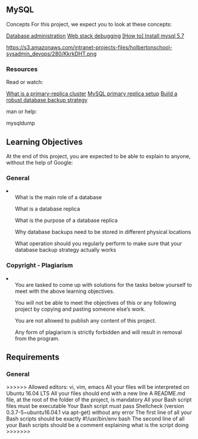 <h2>MySQL</h2>

Concepts
For this project, we expect you to look at these concepts:

<a href="https://intranet.alxswe.com/concepts/49">Database administration</a>
<a href="https://intranet.alxswe.com/concepts/68">Web stack debugging</a>
<a href="https://intranet.alxswe.com/concepts/100002">[How to] Install mysql 5.7</a>

https://s3.amazonaws.com/intranet-projects-files/holbertonschool-sysadmin_devops/280/KkrkDHT.png

<h3>Resources</h3>
Read or watch:

<a href="https://intranet.alxswe.com/rltoken/eojqG9FZbA6QVWN5P9cLzA">What is a primary-replica cluster</a>
<a href="https://intranet.alxswe.com/rltoken/z2KVk2UKLMc0RvHMdJmYLg">MySQL primary replica setup</a>
<a href="https://intranet.alxswe.com/rltoken/BharnxaLb-BDDYFywzME2Q">Build a robust database backup strategy</a>

man or help:

mysqldump

<h2>Learning Objectives</h2>
At the end of this project, you are expected to be able to explain to anyone, without the help of Google:

<h3>General</h3>
<li>
<ul>What is the main role of a database</ul>
<ul>What is a database replica</ul>
<ul>What is the purpose of a database replica</ul>
<ul>Why database backups need to be stored in different physical locations</ul>
<ul>What operation should you regularly perform to make sure that your database backup strategy actually works</ul>
</li>

<h3>Copyright - Plagiarism</h3>
<li>
<ul>You are tasked to come up with solutions for the tasks below yourself to meet with the above learning objectives.</ul>
<ul>You will not be able to meet the objectives of this or any following project by copying and pasting someone else’s work.</ul>
<ul>You are not allowed to publish any content of this project.</ul>
<ul>Any form of plagiarism is strictly forbidden and will result in removal from the program.</ul>
</li>

<h2>Requirements</h2>
<h3>General</h3>
>>>>>>
Allowed editors: vi, vim, emacs
All your files will be interpreted on Ubuntu 16.04 LTS
All your files should end with a new line
A README.md file, at the root of the folder of the project, is mandatory
All your Bash script files must be executable
Your Bash script must pass Shellcheck (version 0.3.7-5~ubuntu16.04.1 via apt-get) without any error
The first line of all your Bash scripts should be exactly #!/usr/bin/env bash
The second line of all your Bash scripts should be a comment explaining what is the script doing
>>>>>>>
